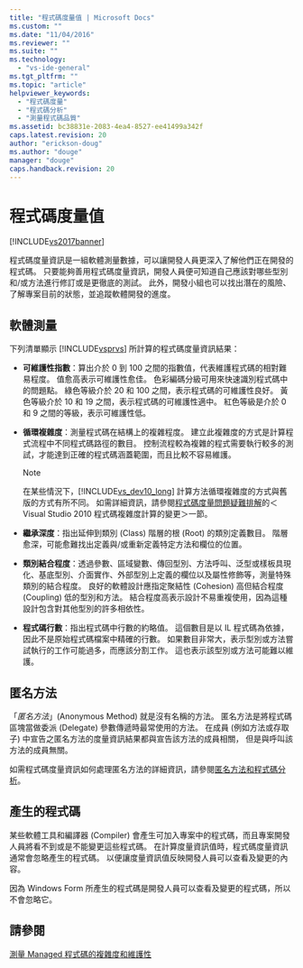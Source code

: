```yaml
---
title: "程式碼度量值 | Microsoft Docs"
ms.custom: ""
ms.date: "11/04/2016"
ms.reviewer: ""
ms.suite: ""
ms.technology: 
  - "vs-ide-general"
ms.tgt_pltfrm: ""
ms.topic: "article"
helpviewer_keywords: 
  - "程式碼度量"
  - "程式碼分析"
  - "測量程式碼品質"
ms.assetid: bc38831e-2083-4ea4-8527-ee41499a342f
caps.latest.revision: 20
author: "erickson-doug"
ms.author: "douge"
manager: "douge"
caps.handback.revision: 20
---
```

# 程式碼度量值
[!INCLUDE[vs2017banner](../code-quality/includes/vs2017banner.md)]

程式碼度量資訊是一組軟體測量數據，可以讓開發人員更深入了解他們正在開發的程式碼。  只要能夠善用程式碼度量資訊，開發人員便可知道自己應該對哪些型別和\/或方法進行修訂或是更徹底的測試。  此外，開發小組也可以找出潛在的風險、了解專案目前的狀態，並追蹤軟體開發的進度。  
  
## 軟體測量  
 下列清單顯示 [!INCLUDE[vsprvs](../code-quality/includes/vsprvs_md.md)] 所計算的程式碼度量資訊結果：  
  
-   **可維護性指數**：算出介於 0 到 100 之間的指數值，代表維護程式碼的相對難易程度。  值愈高表示可維護性愈佳。  色彩編碼分級可用來快速識別程式碼中的問題點。  綠色等級介於 20 和 100 之間，表示程式碼的可維護性良好。  黃色等級介於 10 和 19 之間，表示程式碼的可維護性適中。  紅色等級是介於 0 和 9 之間的等級，表示可維護性低。  
  
-   **循環複雜度**：測量程式碼在結構上的複雜程度。  建立此複雜度的方式是計算程式流程中不同程式碼路徑的數目。  控制流程較為複雜的程式需要執行較多的測試，才能達到正確的程式碼涵蓋範圍，而且比較不容易維護。  
  
    > [!NOTE]
    >  在某些情況下，[!INCLUDE[vs_dev10_long](../code-quality/includes/vs_dev10_long_md.md)] 計算方法循環複雜度的方式與舊版的方式有所不同。  如需詳細資訊，請參閱[程式碼度量問題疑難排解](../code-quality/troubleshooting-code-metrics-issues.md)的＜Visual Studio 2010 程式碼複雜度計算的變更＞一節。  
  
-   **繼承深度**：指出延伸到類別 \(Class\) 階層的根 \(Root\) 的類別定義數目。  階層愈深，可能愈難找出定義與\/或重新定義特定方法和欄位的位置。  
  
-   **類別結合程度**：透過參數、區域變數、傳回型別、方法呼叫、泛型或樣板具現化、基底型別、介面實作、外部型別上定義的欄位以及屬性修飾等，測量特殊類別的結合程度。  良好的軟體設計應指定聚結性 \(Cohesion\) 高但結合程度 \(Coupling\) 低的型別和方法。  結合程度高表示設計不易重複使用，因為這種設計包含對其他型別的許多相依性。  
  
-   **程式碼行數**：指出程式碼中行數的約略值。  這個數目是以 IL 程式碼為依據，因此不是原始程式碼檔案中精確的行數。  如果數目非常大，表示型別或方法嘗試執行的工作可能過多，而應該分割工作。  這也表示該型別或方法可能難以維護。  
  
## 匿名方法  
 「*匿名方法*」\(Anonymous Method\) 就是沒有名稱的方法。  匿名方法是將程式碼區塊當做委派 \(Delegate\) 參數傳遞時最常使用的方法。  在成員 \(例如方法或存取子\) 中宣告之匿名方法的度量資訊結果都與宣告該方法的成員相關，  但是與呼叫該方法的成員無關。  
  
 如需程式碼度量資訊如何處理匿名方法的詳細資訊，請參閱[匿名方法和程式碼分析](../code-quality/anonymous-methods-and-code-analysis.md)。  
  
## 產生的程式碼  
 某些軟體工具和編譯器 \(Compiler\) 會產生可加入專案中的程式碼，而且專案開發人員將看不到或是不能變更這些程式碼。  在計算度量資訊值時，程式碼度量資訊通常會忽略產生的程式碼。  以便讓度量資訊值反映開發人員可以查看及變更的內容。  
  
 因為 Windows Form 所產生的程式碼是開發人員可以查看及變更的程式碼，所以不會忽略它。  
  
## 請參閱  
 [測量 Managed 程式碼的複雜度和維護性](../code-quality/measuring-complexity-and-maintainability-of-managed-code.md)